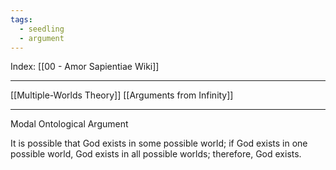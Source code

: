 ```yaml
---
tags:
  - seedling
  - argument
---
```

Index: [[00 - Amor Sapientiae Wiki]]

---

[[Multiple-Worlds Theory]]
[[Arguments from Infinity]]

---

Modal Ontological Argument

It is possible that God exists in some possible world; if God exists in one possible world, God exists in all possible worlds; therefore, God exists.